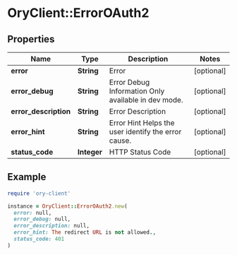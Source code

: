# OryClient::ErrorOAuth2

## Properties

| Name | Type | Description | Notes |
| ---- | ---- | ----------- | ----- |
| **error** | **String** | Error | [optional] |
| **error_debug** | **String** | Error Debug Information  Only available in dev mode. | [optional] |
| **error_description** | **String** | Error Description | [optional] |
| **error_hint** | **String** | Error Hint  Helps the user identify the error cause. | [optional] |
| **status_code** | **Integer** | HTTP Status Code | [optional] |

## Example

```ruby
require 'ory-client'

instance = OryClient::ErrorOAuth2.new(
  error: null,
  error_debug: null,
  error_description: null,
  error_hint: The redirect URL is not allowed.,
  status_code: 401
)
```

